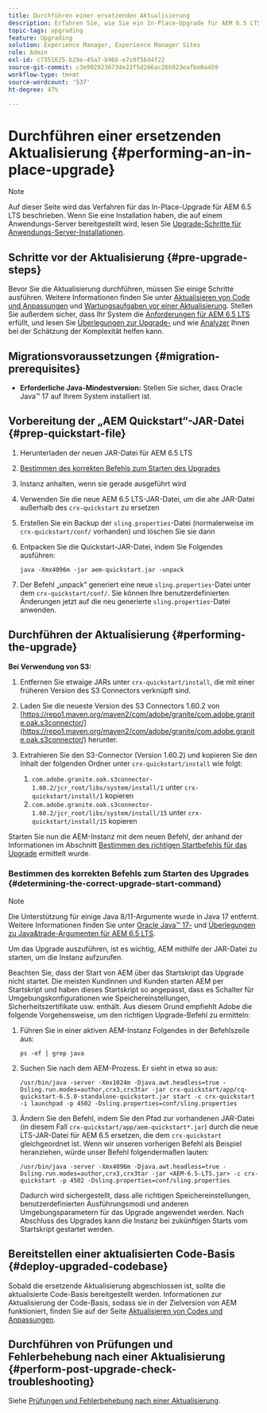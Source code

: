 ```yaml
---
title: Durchführen einer ersetzenden Aktualisierung
description: Erfahren Sie, wie Sie ein In-Place-Upgrade für AEM 6.5 LTS durchführen.
topic-tags: upgrading
feature: Upgrading
solution: Experience Manager, Experience Manager Sites
role: Admin
exl-id: c7351625-b29e-45a7-b966-e7c0f56d4f22
source-git-commit: c3e9029236734e22f5d266ac26b923eafbe0a459
workflow-type: tm+mt
source-wordcount: '537'
ht-degree: 47%

---
```


# Durchführen einer ersetzenden Aktualisierung {#performing-an-in-place-upgrade}

>[!NOTE]
>
>Auf dieser Seite wird das Verfahren für das In-Place-Upgrade für AEM 6.5 LTS beschrieben. Wenn Sie eine Installation haben, die auf einem Anwendungs-Server bereitgestellt wird, lesen Sie [Upgrade-Schritte für Anwendungs-Server-Installationen](/help/sites-deploying/app-server-upgrade.md).

## Schritte vor der Aktualisierung {#pre-upgrade-steps}

Bevor Sie die Aktualisierung durchführen, müssen Sie einige Schritte ausführen. Weitere Informationen finden Sie unter [Aktualisieren von Code und Anpassungen](/help/sites-deploying/upgrading-code-and-customizations.md) und [Wartungsaufgaben vor einer Aktualisierung](/help/sites-deploying/pre-upgrade-maintenance-tasks.md). Stellen Sie außerdem sicher, dass Ihr System die [Anforderungen für AEM 6.5 LTS](/help/sites-deploying/technical-requirements.md) erfüllt, und lesen Sie [Überlegungen zur Upgrade-](/help/sites-deploying/upgrade-planning.md) und wie [Analyzer](/help/sites-deploying/pattern-detector.md) Ihnen bei der Schätzung der Komplexität helfen kann.

<!--Finally, the downtime during the upgrade can be significally reduced by indexing the repository **before** performing the upgrade. For more information, see [Using Offline Reindexing To Reduce Downtime During an Upgrade](/help/sites-deploying/upgrade-offline-reindexing.md)-->

## Migrationsvoraussetzungen {#migration-prerequisites}

* **Erforderliche Java-Mindestversion:** Stellen Sie sicher, dass Oracle Java™ 17 auf Ihrem System installiert ist.

## Vorbereitung der „AEM Quickstart“-JAR-Datei {#prep-quickstart-file}

1. Herunterladen der neuen JAR-Datei für AEM 6.5 LTS

1. [Bestimmen des korrekten Befehls zum Starten des Upgrades](/help/sites-deploying/in-place-upgrade.md#determining-the-correct-upgrade-start-command-determining-the-correct-upgrade-start-command)

1. Instanz anhalten, wenn sie gerade ausgeführt wird

1. Verwenden Sie die neue AEM 6.5 LTS-JAR-Datei, um die alte JAR-Datei außerhalb des `crx-quickstart` zu ersetzen

1. Erstellen Sie ein Backup der `sling.properties`-Datei (normalerweise im `crx-quickstart/conf/` vorhanden) und löschen Sie sie dann

1. Entpacken Sie die Quickstart-JAR-Datei, indem Sie Folgendes ausführen:

   ```shell
   java -Xmx4096m -jar aem-quickstart.jar -unpack
   ```

1. Der Befehl „unpack“ generiert eine neue `sling.properties`-Datei unter dem `crx-quickstart/conf/`. Sie können Ihre benutzerdefinierten Änderungen jetzt auf die neu generierte `sling.properties`-Datei anwenden.

<!-- Alexandru: drafting temporarily

## Content Repository Migration {#content-repository-migration}

This migration is not required if you are upgrading from AEM 6.3. For versions older than 6.3, Adobe provides a tool that can be used to migrate the repository to the new version of the Oak Segment Tar present in AEM 6.3. It is provided as part of the quickstart package and is mandatory for any upgrades that will be using TarMK. Upgrades for environments that are using MongoMK do not require repository migration. For more information on what the benefits of the new Segment Tar format are, see the [Migrating to Oak Segment Tar FAQ](/help/sites-deploying/revision-cleanup.md#online-revision-cleanup-frequently-asked-questions).

The actual migration is performed using the standard AEM quickstart jar file, executed with a new `-x crx2oak` option which executes the crx2oak tool to simplify the upgrade and make it more robust.

>[!NOTE]
>
>If you are performing TarMK repository content migration using the CRX2Oak Quickstart extension, you might remove the **samplecontent** runmode by adding the following to the migration command line:
>
>* `--promote-runmode nosamplecontent`
>

To determine the command that you should run, use the following command:

```shell
java -Xmx4096m -jar aem-quickstart.jar -v -x crx2oak -xargs -- --load-profile <<YOUR_PROFILE>> <<ADDITIONAL_FLAGS>>
```

Where `<<YOUR_PROFILE>>` and `<<ADDITIONAL_FLAGS>>` are replaced with the profile and flags listed in the following table:

<table>
 <tbody>
  <tr>
   <td><strong>Source Repository</strong></td>
   <td><strong>Target Repository</strong></td>
   <td><strong>Profile</strong></td>
   <td><strong>Additional Flags</strong><br /> </td>
  </tr>
  <tr>
   <td>crx2 or TarMK with <code>FileDataStore</code></td>
   <td>TarMK</td>
   <td>segment-fds</td>
   <td>See Troubleshooting section below</td>
  </tr>
  <tr>
   <td>crx2</td>
   <td>MongoMK</td>
   <td>mongo-from-crx2 </td>
   <td><code>-T mongo-uri=mongo://mongo-host:mongo-port -T mongo-db=mongo-database-name</code></td>
  </tr>
  <tr>
   <td>TarMK or crx2 with <code>S3DataStore</code></td>
   <td>TarMK</td>
   <td>segment-custom-ds</td>
   <td>See Troubleshooting section below</td>
  </tr>
  <tr>
   <td>TarMK with no datastore</td>
   <td>TarMK</td>
   <td>segment-no-ds</td>
   <td> </td>
  </tr>
  <tr>
   <td>MongoMK</td>
   <td>MongoMK</td>
   <td>No migration is needed</td>
   <td> </td>
  </tr>
 </tbody>
</table>

**Where:**

* `mongo-host` is the MongoDB server IP (for example, 127.0.0.1)

* `mongo-port` is the MongoDB server port (for example: 27017)

* `mongo-database-name` represents the name of the database (for example: aem-author)

**You may also require additional switches for the following scenarios:**

* If you are performing the upgrade on a Windows system where Java memory mapping is not handled correctly, add the `--disable-mmap` parameter to the command.

For additional instructions on using the crx2oak tool, see Using the [CRX2Oak Migration Tool](/help/sites-deploying/using-crx2oak.md). The crx2oak helper JAR can be manually upgraded if needed, by manually replacing it with newer versions after unpacking the quickstart. Its location in the AEM installation folder is: `<aem-install>/crx-quickstart/opt/extensions/crx2oak.jar`. The newest version of the CRX2Oak migration tool is available for download from the Adobe Repository at: [https://repo1.maven.org/maven2/com/adobe/granite/crx2oak/](https://repo1.maven.org/maven2/com/adobe/granite/crx2oak/)

If the migration has completed successfully, the tool will exit with an exit code of zero. Additionally, check for WARN and ERROR messages in the `upgrade.log` file, located under `crx-quickstart/logs` in the AEM installation directory, as these could indicate non-fatal errors that occurred during the migration.

Check the configuration files beneath `crx-quickstart/install` folder. If a migration was necessary these will be updated to reflect the target repository.

**A note on datastores:**

While `FileDataStore` is the new default for AEM 6.3 installations, using an external datastore is not required. While using an external datastore is recommended as a best practice for production deployments, it is not a prerequisite to upgrade. Due to the complexity already present in upgrading AEM, Adobe recommends performing the upgrade without doing a datastore migration. If desired, a datastore migration can be executed afterwards as a separate effort.

## Troubleshooting Migration Issues {#troubleshooting-migration-issues}

Skip this section if you are upgrading from 6.3. While the provided crx2oak profiles should meet the needs of most customers, there are times when additional parameters will be necessary. If you run into an error during your migration, it is possible that there are aspects of your environment that require additional configuration options to be provided. If so, you will likely encounter the following error:

**Checkpoints are not copied, because no external datastore has been specified. This will result in the full repository reindexing on the first start. Use --skip-checkpoints to force the migration or see https://jackrabbit.apache.org/oak/docs/migration.html#Checkpoints_migration for more info.**

For some reason, the migration process needs access to binaries in the datastore and is unable to find it. To specify your datastore configuration, include the following flags in the `<<ADDITIONAL_FLAGS>>` portion of your migration command:

**For S3 datastores:**

```shell
--src-s3config=/path/to/SharedS3DataStore.config --src-s3datastore=/path/to/datastore
```

Where `/path/to/SharedS3DataStore.config` represents the path to your S3 datastore config file and `/path/to/datastore` represents the path to your S3 datastore.

**For File datastores:**

```shell
--src-datastore=/path/to/datastore
```

Where `/path/to/datastore` represents the path to your File Datastore.

-->

## Durchführen der Aktualisierung {#performing-the-upgrade}

**Bei Verwendung von S3:**

1. Entfernen Sie etwaige JARs unter `crx-quickstart/install`, die mit einer früheren Version des S3 Connectors verknüpft sind.

1. Laden Sie die neueste Version des S3 Connectors 1.60.2 von [https://repo1.maven.org/maven2/com/adobe/granite/com.adobe.granite.oak.s3connector/](https://repo1.maven.org/maven2/com/adobe/granite/com.adobe.granite.oak.s3connector/) <!-- Alexandru: this is a stub link for now --> herunter.

1. Extrahieren Sie den S3-Connector (Version 1.60.2) und kopieren Sie den Inhalt der folgenden Ordner unter `crx-quickstart/install` wie folgt:

   1. `com.adobe.granite.oak.s3connector-1.60.2/jcr_root/libs/system/install/1` unter `crx-quickstart/install/1` kopieren
   1. `com.adobe.granite.oak.s3connector-1.60.2/jcr_root/libs/system/install/15` unter `crx-quickstart/install/15` kopieren

Starten Sie nun die AEM-Instanz mit dem neuen Befehl, der anhand der Informationen im Abschnitt [Bestimmen des richtigen Startbefehls für das Upgrade](#determining-the-correct-upgrade-start-command) ermittelt wurde.

### Bestimmen des korrekten Befehls zum Starten des Upgrades {#determining-the-correct-upgrade-start-command}

>[!NOTE]
>
>Die Unterstützung für einige Java 8/11-Argumente wurde in Java 17 entfernt. Weitere Informationen finden Sie unter [Oracle Java™ 17-](https://docs.oracle.com/en/java/javase/17/docs/specs/man/java.html) und [Überlegungen zu Java&amp;trade-Argumenten für AEM 6.5 LTS](/help/sites-deploying/custom-standalone-install.md#java-17-considerations-java-considerations).

Um das Upgrade auszuführen, ist es wichtig, AEM mithilfe der JAR-Datei zu starten, um die Instanz aufzurufen.

Beachten Sie, dass der Start von AEM über das Startskript das Upgrade nicht startet. Die meisten Kundinnen und Kunden starten AEM per Startskript und haben dieses Startskript so angepasst, dass es Schalter für Umgebungskonfigurationen wie Speichereinstellungen, Sicherheitszertifikate usw. enthält. Aus diesem Grund empfiehlt Adobe die folgende Vorgehensweise, um den richtigen Upgrade-Befehl zu ermitteln:

1. Führen Sie in einer aktiven AEM-Instanz Folgendes in der Befehlszeile aus: 

   ```shell
   ps -ef | grep java
   ```

1. Suchen Sie nach dem AEM-Prozess. Er sieht in etwa so aus:

   ```shell
   /usr/bin/java -server -Xmx1024m -Djava.awt.headless=true -Dsling.run.modes=author,crx3,crx3tar -jar crx-quickstart/app/cq-quickstart-6.5.0-standalone-quickstart.jar start -c crx-quickstart -i launchpad -p 4502 -Dsling.properties=conf/sling.properties
   ```

1. Ändern Sie den Befehl, indem Sie den Pfad zur vorhandenen JAR-Datei (in diesem Fall `crx-quickstart/app/aem-quickstart*.jar`) durch die neue LTS-JAR-Datei für AEM 6.5 ersetzen, die dem `crx-quickstart` gleichgeordnet ist. Wenn wir unseren vorherigen Befehl als Beispiel heranziehen, würde unser Befehl folgendermaßen lauten:

   ```shell
   /usr/bin/java -server -Xmx4096m -Djava.awt.headless=true -Dsling.run.modes=author,crx3,crx3tar -jar <AEM-6.5-LTS.jar> -c crx-quickstart -p 4502 -Dsling.properties=conf/sling.properties
   ```

   Dadurch wird sichergestellt, dass alle richtigen Speichereinstellungen, benutzerdefinierten Ausführungsmodi und anderen Umgebungsparametern für das Upgrade angewendet werden. Nach Abschluss des Upgrades kann die Instanz bei zukünftigen Starts vom Startskript gestartet werden.

## Bereitstellen einer aktualisierten Code-Basis {#deploy-upgraded-codebase}

Sobald die ersetzende Aktualisierung abgeschlossen ist, sollte die aktualisierte Code-Basis bereitgestellt werden. Informationen zur Aktualisierung der Code-Basis, sodass sie in der Zielversion von AEM funktioniert, finden Sie auf der Seite [Aktualisieren von Codes und Anpassungen](/help/sites-deploying/upgrading-code-and-customizations.md).

## Durchführen von Prüfungen und Fehlerbehebung nach einer Aktualisierung {#perform-post-upgrade-check-troubleshooting}

Siehe [Prüfungen und Fehlerbehebung nach einer Aktualisierung](/help/sites-deploying/post-upgrade-checks-and-troubleshooting.md).
